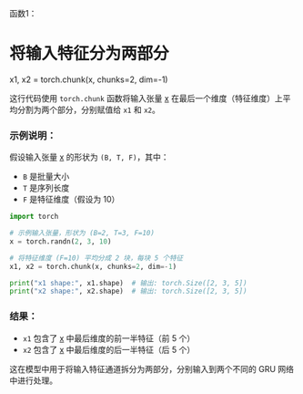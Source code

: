 函数1：
# 将输入特征分为两部分
x1, x2 = torch.chunk(x, chunks=2, dim=-1)

这行代码使用 `torch.chunk` 函数将输入张量 [x](file://D:\10_Python\gtcrn_learning\stream\onnx_models\gtcrn.onnx) 在最后一个维度（特征维度）上平均分割为两个部分，分别赋值给 `x1` 和 `x2`。

### 示例说明：

假设输入张量 [x](file://D:\10_Python\gtcrn_learning\stream\onnx_models\gtcrn.onnx) 的形状为 `(B, T, F)`，其中：
- `B` 是批量大小
- `T` 是序列长度
- `F` 是特征维度（假设为 10）

```python
import torch

# 示例输入张量，形状为 (B=2, T=3, F=10)
x = torch.randn(2, 3, 10)

# 将特征维度 (F=10) 平均分成 2 块，每块 5 个特征
x1, x2 = torch.chunk(x, chunks=2, dim=-1)

print("x1 shape:", x1.shape)  # 输出: torch.Size([2, 3, 5])
print("x2 shape:", x2.shape)  # 输出: torch.Size([2, 3, 5])
```


### 结果：
- `x1` 包含了 [x](file://D:\10_Python\gtcrn_learning\stream\onnx_models\gtcrn.onnx) 中最后维度的前一半特征（前 5 个）
- `x2` 包含了 [x](file://D:\10_Python\gtcrn_learning\stream\onnx_models\gtcrn.onnx) 中最后维度的后一半特征（后 5 个）

这在模型中用于将输入特征通道拆分为两部分，分别输入到两个不同的 GRU 网络中进行处理。